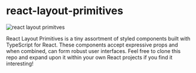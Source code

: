 # react-layout-primitives

![react layout primitves](https://user-images.githubusercontent.com/32574150/127398156-3be62cfd-858a-417b-b24c-e99fdced9e92.png)

React Layout Primitives is a tiny assortment of styled components built with TypeScript for React. These components accept expressive props and when combined, can form robust user interfaces. Feel free to clone this repo and expand upon it within your own React projects if you find it interesting!

